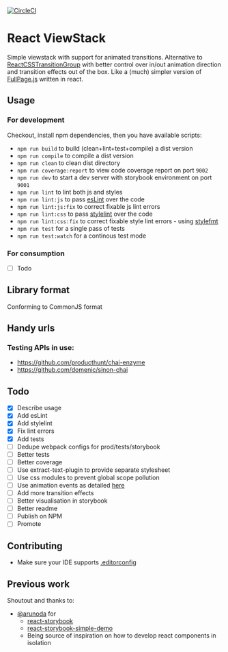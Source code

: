 [![CircleCI](https://circleci.com/gh/bartlomn/react-viewstack/tree/develop.svg?style=svg)](https://circleci.com/gh/bartlomn/react-viewstack/tree/develop)

# React ViewStack

Simple viewstack with support for animated transitions.
Alternative to [ReactCSSTransitionGroup](http://facebook.github.io/react/docs/animation.html) with better control over in/out animation direction and transition effects out of the box. Like a (much) simpler version of [FullPage.js](http://alvarotrigo.com/fullPage/) written in react.

## Usage

### For development
Checkout, install npm dependencies, then you have available scripts:
* `npm run build` to build (clean+lint+test+compile) a dist version
* `npm run compile` to compile a dist version
* `npm run clean` to clean dist directory
* `npm run coverage:report` to view code coverage report on port `9002`
* `npm run dev` to start a dev server with storybook environment on port `9001`
* `npm run lint` to lint both js and styles
* `npm run lint:js` to pass [esLint](http://eslint.org/) over the code
* `npm run lint:js:fix` to correct fixable js lint errors
* `npm run lint:css` to pass [stylelint](http://stylelint.io/) over the code
* `npm run lint:css:fix` to correct fixable style lint errors - using [stylefmt](https://github.com/morishitter/stylefmt)
* `npm run test` for a single pass of tests
* `npm run test:watch` for a continous test mode

### For consumption
- [ ] Todo


## Library format
Conforming to CommonJS format

## Handy urls
### Testing APIs in use:
* https://github.com/producthunt/chai-enzyme
* https://github.com/domenic/sinon-chai

## Todo
- [x] Describe usage
- [x] Add esLint
- [x] Add stylelint
- [x] Fix lint errors
- [x] Add tests
- [ ] Dedupe webpack configs for prod/tests/storybook
- [ ] Better tests
- [ ] Better coverage
- [ ] Use extract-text-plugin to provide separate stylesheet
- [ ] Use css modules to prevent global scope pollution
- [ ] Use animation events as detailed [here](http://facebook.github.io/react/docs/events.html#animation-events)
- [ ] Add more transition effects
- [ ] Better visualisation in storybook
- [ ] Better readme
- [ ] Publish on NPM
- [ ] Promote

## Contributing
* Make sure your IDE supports [.editorconfig](http://editorconfig.org/)

## Previous work
Shoutout and thanks to:
* [@arunoda](https://github.com/arunoda) for
  * [react-storybook](https://github.com/kadirahq/react-storybook)
  * [react-storybook-simple-demo](https://github.com/kadira-samples/react-storybook-simple-demo)
  * Being source of inspiration on how to develop react components in isolation
